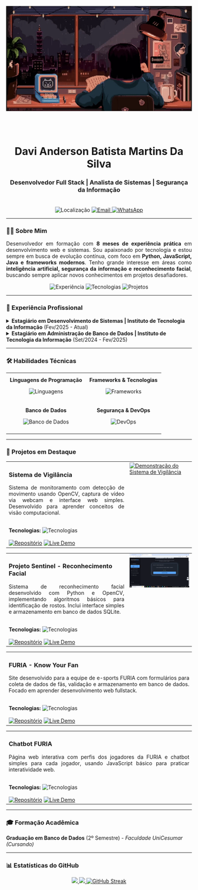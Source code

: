 <div align="center" style="display: flex; flex-direction: column; align-items: center;">
  <div style="margin-bottom: 25px;">
    <a href="[LINK PARA A DEMONSTRAÇÃO ONLINE]" target="_blank">
      <img src="assets/video.gif" width="600" alt="Demonstração do Sistema de Vigilância"/>
    </a>
  </div>
  
  <div style="margin-top: 25px;">
    <h1>Davi Anderson Batista Martins Da Silva</h1>
    <h3>Desenvolvedor Full Stack | Analista de Sistemas | Segurança da Informação</h3>
  </div>

  <div style="margin-top: 20px;">
    <img src="https://img.shields.io/badge/Local-Planaltina,%20DF-blue?style=for-the-badge" alt="Localização"/>
    <a href="mailto:davifeels333@gmail.com">
      <img src="https://img.shields.io/badge/Email-davifeels333@gmail.com-D14836?style=for-the-badge&logo=gmail&logoColor=white" alt="Email"/>
    </a>
    <a href="https://wa.me/5561994285138" target="_blank">
      <img src="https://img.shields.io/badge/WhatsApp-(61)%2099428--5138-25D366?style=for-the-badge&logo=whatsapp&logoColor=white" alt="WhatsApp"/>
    </a>
  </div>
</div>

---

### 👨‍🚀 Sobre Mim

<p align="justify">
  Desenvolvedor em formação com <strong>8 meses de experiência prática</strong> em desenvolvimento web e sistemas. Sou apaixonado por tecnologia e estou sempre em busca de evolução contínua, com foco em <strong>Python, JavaScript, Java e frameworks modernos</strong>. Tenho grande interesse em áreas como <strong>inteligência artificial, segurança da informação e reconhecimento facial</strong>, buscando sempre aplicar novos conhecimentos em projetos desafiadores.
</p>

<div align="center" style="margin-top: 15px;">
  <img src="https://img.shields.io/badge/Experi%C3%AAncia-8%2B%20Meses-55960c?style=for-the-badge" alt="Experiência"/>
  <img src="https://img.shields.io/badge/Tecnologias-15%2B-236ad3?style=for-the-badge" alt="Tecnologias"/>
  <img src="https://img.shields.io/badge/Projetos-6%2B-D14836?style=for-the-badge" alt="Projetos"/>
</div>

---

### 💼 Experiência Profissional

<details>
  <summary><strong>Estagiário em Desenvolvimento de Sistemas | Instituto de Tecnologia da Informação</strong> (Fev/2025 - Atual)</summary>
  <ul>
    <li><strong>Desenvolvimento Back-End:</strong> Criação de microserviços e APIs RESTful com Java/Spring Boot e Node.js/Express, com alta cobertura de testes.</li>
    <li><strong>Segurança & Criptografia:</strong> Implementação de RSA, AES, padrões de assinatura digital (ICP-Brasil, PKI), autenticação JWT e criptografia de dados.</li>
    <li><strong>Front-End Avançado:</strong> Construção de SPAs com Angular, componentes reutilizáveis, RxJS e Angular Material.</li>
    <li><strong>DevOps & Infraestrutura:</strong> Modelagem e manutenção de bancos PostgreSQL e NoSQL, otimizando queries e melhorando a latência em 40%.</li>
    <li><strong>CI/CD & Containerização:</strong> Suporte a deploys automatizados com Docker, Kubernetes e pipelines no GitLab CI/CD.</li>
  </ul>
</details>

<details>
  <summary><strong>Estagiário em Administração de Banco de Dados | Instituto de Tecnologia da Informação</strong> (Set/2024 - Fev/2025)</summary>
  <ul>
    <li><strong>Automação de Processos:</strong> Desenvolvimento de scripts para ETL, carga e atualização de dados.</li>
    <li><strong>Desenvolvimento SQL Avançado:</strong> Criação de tabelas, triggers, procedures e modelagem de dados.</li>
    <li><strong>Business Intelligence:</strong> Estruturação de documentação técnica e construção de painéis de BI para análise de dados.</li>
  </ul>
</details>

---

### 🛠️ Habilidades Técnicas

<div align="center">
  <table style="width:100%; text-align:center; border-collapse:collapse;">
    <tr>
      <td style="padding:10px;">
        <strong>Linguagens de Programação</strong>
        <p>
          <img src="https://skillicons.dev/icons?i=java,javascript,python,html,css,mysql,sqlite" alt="Linguagens"/>
        </p>
      </td>
      <td style="padding:10px;">
        <strong>Frameworks & Tecnologias</strong>
        <p>
          <img src="https://skillicons.dev/icons?i=spring,nodejs,angular,react,flask,express" alt="Frameworks"/>
        </p>
      </td>
    </tr>
    <tr>
      <td style="padding:10px;">
        <strong>Banco de Dados</strong>
        <p>
          <img src="https://skillicons.dev/icons?i=postgresql,mongodb,elasticsearch" alt="Banco de Dados"/>
        </p>
      </td>
      <td style="padding:10px;">
        <strong>Segurança & DevOps</strong>
        <p>
          <img src="https://skillicons.dev/icons?i=docker,kubernetes,gitlab,postman" alt="DevOps"/>
        </p>
      </td>
    </tr>
  </table>
</div>

---

### 🚀 Projetos em Destaque

<table width="100%">
  <tr>
    <td width="65%" valign="top">
      <h3>Sistema de Vigilância</h3>
      <p align="justify">Sistema de monitoramento com detecção de movimento usando OpenCV, captura de vídeo via webcam e interface web simples. Desenvolvido para aprender conceitos de visão computacional.</p>
      <br>
      <div>
        <strong>Tecnologias:</strong>
        <img src="https://skillicons.dev/icons?i=python,opencv,flask,html,css,sqlite" alt="Tecnologias"/>
      </div>
      <br>
      <div>
        <a href="[LINK PARA O REPOSITÓRIO NO GITHUB]" target="_blank"><img src="https://img.shields.io/badge/C%C3%B3digo-181717?style=for-the-badge&logo=github&logoColor=white" alt="Repositório"/></a>
        <a href="[LINK PARA A DEMONSTRAÇÃO ONLINE]" target="_blank"><img src="https://img.shields.io/badge/Ver%20Demo-55960c?style=for-the-badge&logo=youtube&logoColor=white" alt="Live Demo"/></a>
      </div>
    </td>
    <td width="35%" valign="top">
      <a href="[LINK PARA A DEMONSTRAÇÃO ONLINE]" target="_blank">
        <img src="assets/sistemadevigilancia.gif" width="100%" alt="Demonstração do Sistema de Vigilância"/>
      </a>
    </td>
  </tr>
</table>

<table width="100%">
  <tr>
    <td width="65%" valign="top">
      <h3>Projeto Sentinel - Reconhecimento Facial</h3>
      <p align="justify">Sistema de reconhecimento facial desenvolvido com Python e OpenCV, implementando algoritmos básicos para identificação de rostos. Inclui interface simples e armazenamento em banco de dados SQLite.</p>
      <br>
      <div>
        <strong>Tecnologias:</strong>
        <img src="https://skillicons.dev/icons?i=python,flask,opencv,sqlite" alt="Tecnologias"/>
      </div>
      <br>
      <div>
        <a href="[LINK PARA O REPOSITÓRIO NO GITHUB]" target="_blank"><img src="https://img.shields.io/badge/C%C3%B3digo-181717?style=for-the-badge&logo=github&logoColor=white" alt="Repositório"/></a>
        <a href="[LINK PARA A DEMONSTRAÇÃO ONLINE]" target="_blank"><img src="https://img.shields.io/badge/Ver%20Demo-55960c?style=for-the-badge&logo=youtube&logoColor=white" alt="Live Demo"/></a>
      </div>
    </td>
    <td width="35%" valign="top">
      <a href="[LINK PARA A DEMONSTRAÇÃO ONLINE]" target="_blank">
        <img src="assets/sistemadereconhecimentofacial.gif" width="100%" alt="Demonstração do Projeto Sentinel"/>
      </a>
    </td>
  </tr>
</table>

<table width="100%">
  <tr>
    <td width="100%" valign="top">
      <h3>FURIA - Know Your Fan</h3>
      <p align="justify">Site desenvolvido para a equipe de e-sports FURIA com formulários para coleta de dados de fãs, validação e armazenamento em banco de dados. Focado em aprender desenvolvimento web fullstack.</p>
      <br>
      <div>
        <strong>Tecnologias:</strong>
        <img src="https://skillicons.dev/icons?i=react,nodejs,express,mysql,css" alt="Tecnologias"/>
      </div>
      <br>
      <div>
        <a href="[LINK PARA O REPOSITÓRIO NO GITHUB]" target="_blank"><img src="https://img.shields.io/badge/C%C3%B3digo-181717?style=for-the-badge&logo=github&logoColor=white" alt="Repositório"/></a>
        <a href="[LINK PARA A DEMONSTRAÇÃO ONLINE]" target="_blank"><img src="https://img.shields.io/badge/Ver%20Demo-0077B5?style=for-the-badge&logo=react&logoColor=white" alt="Live Demo"/></a>
      </div>
    </td>
  </tr>
</table>

<table width="100%">
  <tr>
    <td width="100%" valign="top">
      <h3>Chatbot FURIA</h3>
      <p align="justify">Página web interativa com perfis dos jogadores da FURIA e chatbot simples para cada jogador, usando JavaScript básico para praticar interatividade web.</p>
      <br>
      <div>
        <strong>Tecnologias:</strong>
        <img src="https://skillicons.dev/icons?i=html,css,javascript" alt="Tecnologias"/>
      </div>
      <br>
      <div>
        <a href="[LINK PARA O REPOSITÓRIO NO GITHUB]" target="_blank"><img src="https://img.shields.io/badge/C%C3%B3digo-181717?style=for-the-badge&logo=github&logoColor=white" alt="Repositório"/></a>
        <a href="[LINK PARA A DEMONSTRAÇÃO ONLINE]" target="_blank"><img src="https://img.shields.io/badge/Ver%20Demo-236ad3?style=for-the-badge&logo=javascript&logoColor=white" alt="Live Demo"/></a>
      </div>
    </td>
  </tr>
</table>

---

### 🎓 Formação Acadêmica
<p>
  <strong>Graduação em Banco de Dados</strong> (2º Semestre) - <i>Faculdade UniCesumar (Cursando)</i>
</p>

---

### 📊 Estatísticas do GitHub
<div align="center">
  <a href="https://github.com/davifeels">
    <img height="180em" src="https://github-readme-stats.vercel.app/api?username=davifeels&show_icons=true&theme=tokyonight&include_all_commits=true&locale=pt-br&count_private=true"/>
    <img height="180em" src="https://github-readme-stats.vercel.app/api/top-langs/?username=davifeels&layout=compact&langs_count=8&theme=tokyonight&locale=pt-br"/>
  </a>
  <a href="https://github.com/davifeels">
    <img src="https://github-readme-streak-stats.herokuapp.com/?user=davifeels&theme=tokyonight&locale=pt_BR" alt="GitHub Streak"/>
  </a>
</div>

